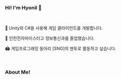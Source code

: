 ### Hi! I'm Hyonil 👋

<br>

💬 Unity와 C#을 사용해 게임 클라이언트를 개발합니다.

🔭 인천전자마이스터고 정보통신과를 졸업했습니다.

🏟️ 게임프로그래밍 동아리 [SNG]의 멘토로 활동하고 싶습니다.

<br>

### About Me!
